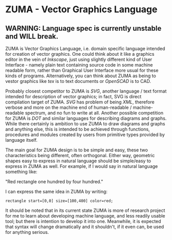 ZUMA - Vector Graphics Language
===============================

## WARNING: Language spec is currently unstable and WILL break.

ZUMA is Vector Graphics Language, i.e. domain specific language intended for creation of vector graphics. One could think about it like a graphics editor in the vein of *Inkscape*, just using slightly different kind of User Interface - namely plain text containing source code in some machine readable form, rather than Graphical User Interface more usual for these kinds of programs. Alternatively, you can think about ZUMA as being to vestor graphics like *tex* is to text documents or *OpenSCAD* is to CAD.

Probably closest competitor to ZUMA is *SVG*, another language / text format intended for description of vector graphics; in fact, SVG is direct compilation target of ZUMA. *SVG* has problem of being *XML*, therefore verbose and more on the machine end of human-readable / machine-readable spectrum, and no fun to write at all. Another possible competition for ZUMA is *DOT* and similar languages for describing diagrams and graphs. While there certainly is ambition to use ZUMA to draw diagrams and graphs and anything else, this is intended to be achieved through functions, procedures and modules created by users from primitive types provided by language itself.

The main goal for ZUMA design is to be simple and easy, these two characteristics being different, often orthogonal. Either way, geometric shapes easy to express in natural language should be  simple/easy to express in ZUMA as well. For example, if I would say in natural language something like:

"Red rectangle one hundred by four hundred."

I can express the same idea in ZUMA by writing:

    rectangle start=[0,0] size=[100,400] color=red;

It should be noted that in its current state ZUMA is more of research project for me to learn about developing machine language, and less readily usable tool; but there is intention to develop it into one. Meanwhile, it is expected that syntax will change dramatically and it shouldn't, if it even can, be used for anything serious.